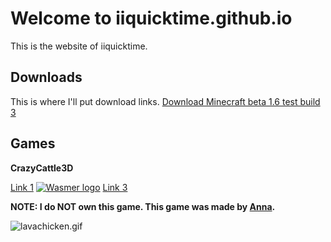 # Welcome to iiquicktime.github.io

This is the website of iiquicktime.

## Downloads

This is where I'll put download links.
[Download Minecraft beta 1.6 test build 3](/redirect?link=https://download1510.mediafire.com/x7wajvpfrswgQ-tEHDlkDDUuhvY3h-_YbdF8U1kpwYzlo5Ek2T0OMYkIIR800eh_mcYB4At7XBPy44sMYstP9tkIsOxl0gdZka-6O5ZbI4uXhK3uUEnRanhAXtCcsykSYZIIGc7cvcNGF1C06_5fk5d54jDCRnifGdQeq9ZYgFoS-wo/h9u06bwmcnyjrwg/build.zip)

## Games

**CrazyCattle3D**

[Link 1](https://iiquicktime.github.io/crazycattle3d)
[![Wasmer logo](https://i.imgur.com/MEsrHW1.png)](https://cc3d-iiquicktime.wasmer.app "Play from wasmer.app")
[Link 3](https://file.garden/ZvdGeKbDvGKGr37q/6372617a79636174746c653364/index.html)

**NOTE: I do NOT own this game. This game was made by [Anna](https://4nn4t4t.itch.io/).**

![lavachicken.gif](https://i.imgur.com/IJRjxlj.gif)

